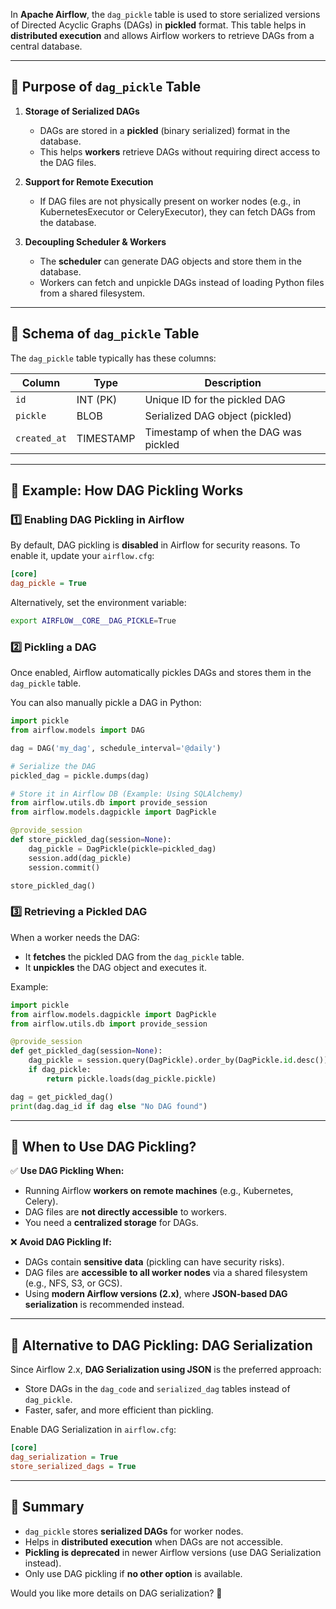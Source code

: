 In **Apache Airflow**, the `dag_pickle` table is used to store serialized versions of Directed Acyclic Graphs (DAGs) in **pickled** format. This table helps in **distributed execution** and allows Airflow workers to retrieve DAGs from a central database.

---

## **🔹 Purpose of `dag_pickle` Table**
1. **Storage of Serialized DAGs**  
   - DAGs are stored in a **pickled** (binary serialized) format in the database.
   - This helps **workers** retrieve DAGs without requiring direct access to the DAG files.

2. **Support for Remote Execution**  
   - If DAG files are not physically present on worker nodes (e.g., in KubernetesExecutor or CeleryExecutor), they can fetch DAGs from the database.

3. **Decoupling Scheduler & Workers**  
   - The **scheduler** can generate DAG objects and store them in the database.
   - Workers can fetch and unpickle DAGs instead of loading Python files from a shared filesystem.

---

## **🔹 Schema of `dag_pickle` Table**
The `dag_pickle` table typically has these columns:

| Column         | Type          | Description |
|---------------|--------------|-------------|
| `id`         | INT (PK)      | Unique ID for the pickled DAG |
| `pickle`     | BLOB          | Serialized DAG object (pickled) |
| `created_at` | TIMESTAMP     | Timestamp of when the DAG was pickled |

---

## **🔹 Example: How DAG Pickling Works**
### **1️⃣ Enabling DAG Pickling in Airflow**
By default, DAG pickling is **disabled** in Airflow for security reasons. To enable it, update your `airflow.cfg`:

```ini
[core]
dag_pickle = True
```

Alternatively, set the environment variable:

```bash
export AIRFLOW__CORE__DAG_PICKLE=True
```

### **2️⃣ Pickling a DAG**
Once enabled, Airflow automatically pickles DAGs and stores them in the `dag_pickle` table.

You can also manually pickle a DAG in Python:

```python
import pickle
from airflow.models import DAG

dag = DAG('my_dag', schedule_interval='@daily')

# Serialize the DAG
pickled_dag = pickle.dumps(dag)

# Store it in Airflow DB (Example: Using SQLAlchemy)
from airflow.utils.db import provide_session
from airflow.models.dagpickle import DagPickle

@provide_session
def store_pickled_dag(session=None):
    dag_pickle = DagPickle(pickle=pickled_dag)
    session.add(dag_pickle)
    session.commit()

store_pickled_dag()
```

### **3️⃣ Retrieving a Pickled DAG**
When a worker needs the DAG:
- It **fetches** the pickled DAG from the `dag_pickle` table.
- It **unpickles** the DAG object and executes it.

Example:
```python
import pickle
from airflow.models.dagpickle import DagPickle
from airflow.utils.db import provide_session

@provide_session
def get_pickled_dag(session=None):
    dag_pickle = session.query(DagPickle).order_by(DagPickle.id.desc()).first()
    if dag_pickle:
        return pickle.loads(dag_pickle.pickle)

dag = get_pickled_dag()
print(dag.dag_id if dag else "No DAG found")
```

---

## **🔹 When to Use DAG Pickling?**
✅ **Use DAG Pickling When:**
- Running Airflow **workers on remote machines** (e.g., Kubernetes, Celery).
- DAG files are **not directly accessible** to workers.
- You need a **centralized storage** for DAGs.

❌ **Avoid DAG Pickling If:**
- DAGs contain **sensitive data** (pickling can have security risks).
- DAG files are **accessible to all worker nodes** via a shared filesystem (e.g., NFS, S3, or GCS).
- Using **modern Airflow versions (2.x)**, where **JSON-based DAG serialization** is recommended instead.

---

## **🔹 Alternative to DAG Pickling: DAG Serialization**
Since Airflow 2.x, **DAG Serialization using JSON** is the preferred approach:
- Store DAGs in the `dag_code` and `serialized_dag` tables instead of `dag_pickle`.
- Faster, safer, and more efficient than pickling.

Enable DAG Serialization in `airflow.cfg`:
```ini
[core]
dag_serialization = True
store_serialized_dags = True
```

---

## **🔹 Summary**
- `dag_pickle` stores **serialized DAGs** for worker nodes.
- Helps in **distributed execution** when DAGs are not accessible.
- **Pickling is deprecated** in newer Airflow versions (use DAG Serialization instead).
- Only use DAG pickling if **no other option** is available.

Would you like more details on DAG serialization? 🚀
